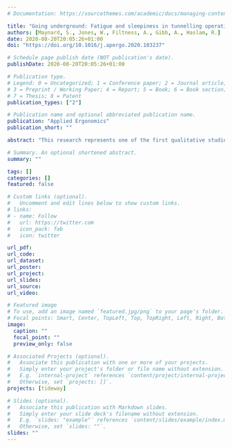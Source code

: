 ```yaml
---
# Documentation: https://sourcethemes.com/academic/docs/managing-content/

title: "Going underground: Fatigue and sleepiness in tunnelling operations"
authors: [Maynard, S., Jones, W., Filtness, A., Gibb, A., Haslam, R.]
date: 2020-08-20T20:05:26+01:00
doi: "https://doi.org/10.1016/j.apergo.2020.103237"

# Schedule page publish date (NOT publication's date).
publishDate: 2020-08-20T20:05:26+01:00

# Publication type.
# Legend: 0 = Uncategorized; 1 = Conference paper; 2 = Journal article;
# 3 = Preprint / Working Paper; 4 = Report; 5 = Book; 6 = Book section;
# 7 = Thesis; 8 = Patent
publication_types: ["2"]

# Publication name and optional abbreviated publication name.
publication: "Applied Ergonomics"
publication_short: ""

abstract: "This research represents one of the first qualitative studies to investigate fatigue in the tunnelling sector of the construction industry. It explores the opinions of tunnellers and their managers about how fatigue influences or is influenced by tunnelling, and how this is managed. Fatigue and sleepiness were discussed in six focus groups with frontline workers (n = 42) and 10 manager interviews. Fatigue was seen to be a problem, with all participants having experienced, or recognised in others, the feeling of sleepiness whilst at work. Fatigue and sleepiness are not commonly discussed between tunnelling workers and they do not feel comfortable reporting instances of fatigue. The research shows that workers in the tunnelling construction sector are exposed to a wide range of occupational factors that potentially increase their vulnerability to fatigue, including the physical environment, repetitive and monotonous tasks, variable shift patterns and manual work. Additionally, personal factors such as social and family demands, long commute times and living away from home, can increase the risk of fatigue. The construction industry in general has gone some way to address fatigue and there is opportunity to further improve fatigue management. However, a major shift is needed before workers will feel able to openly discuss fatigue with their employer."

# Summary. An optional shortened abstract.
summary: ""

tags: []
categories: []
featured: false

# Custom links (optional).
#   Uncomment and edit lines below to show custom links.
# links:
# - name: Follow
#   url: https://twitter.com
#   icon_pack: fab
#   icon: twitter

url_pdf:
url_code:
url_dataset:
url_poster:
url_project:
url_slides:
url_source:
url_video:

# Featured image
# To use, add an image named `featured.jpg/png` to your page's folder. 
# Focal points: Smart, Center, TopLeft, Top, TopRight, Left, Right, BottomLeft, Bottom, BottomRight.
image:
  caption: ""
  focal_point: ""
  preview_only: false

# Associated Projects (optional).
#   Associate this publication with one or more of your projects.
#   Simply enter your project's folder or file name without extension.
#   E.g. `internal-project` references `content/project/internal-project/index.md`.
#   Otherwise, set `projects: []`.
projects: [tideway]

# Slides (optional).
#   Associate this publication with Markdown slides.
#   Simply enter your slide deck's filename without extension.
#   E.g. `slides: "example"` references `content/slides/example/index.md`.
#   Otherwise, set `slides: ""`.
slides: ""
---
```

